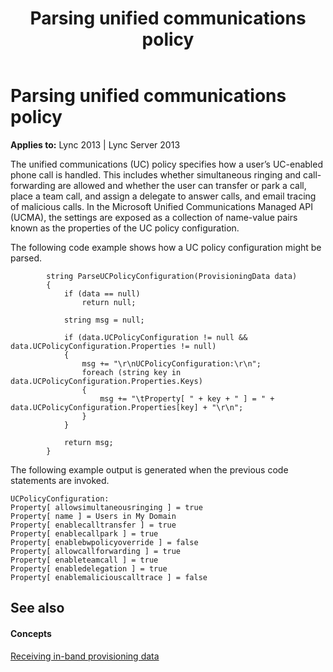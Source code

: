 ﻿---
title: Parsing unified communications policy
TOCTitle: Parsing unified communications policy
ms:assetid: 267ee7d8-64b1-471c-afc4-a54fdf970be7
ms:mtpsurl: https://msdn.microsoft.com/en-us/library/Dn454659(v=office.15)
ms:contentKeyID: 57093268
ms.date: 07/24/2014
mtps_version: v=office.15
---

# Parsing unified communications policy


**Applies to:** Lync 2013 | Lync Server 2013

The unified communications (UC) policy specifies how a user’s UC-enabled phone call is handled. This includes whether simultaneous ringing and call-forwarding are allowed and whether the user can transfer or park a call, place a team call, and assign a delegate to answer calls, and email tracing of malicious calls. In the Microsoft Unified Communications Managed API (UCMA), the settings are exposed as a collection of name-value pairs known as the properties of the UC policy configuration.

The following code example shows how a UC policy configuration might be parsed.

``` 
        string ParseUCPolicyConfiguration(ProvisioningData data)
        {
            if (data == null)
                return null;

            string msg = null;

            if (data.UCPolicyConfiguration != null && data.UCPolicyConfiguration.Properties != null)
            {
                msg += "\r\nUCPolicyConfiguration:\r\n";
                foreach (string key in data.UCPolicyConfiguration.Properties.Keys)
                {
                    msg += "\tProperty[ " + key + " ] = " + data.UCPolicyConfiguration.Properties[key] + "\r\n";
                }
            }

            return msg;
        }
```

The following example output is generated when the previous code statements are invoked.

    UCPolicyConfiguration:
    Property[ allowsimultaneousringing ] = true
    Property[ name ] = Users in My Domain
    Property[ enablecalltransfer ] = true
    Property[ enablecallpark ] = true
    Property[ enablebwpolicyoverride ] = false
    Property[ allowcallforwarding ] = true
    Property[ enableteamcall ] = true
    Property[ enabledelegation ] = true
    Property[ enablemaliciouscalltrace ] = false

## See also

#### Concepts

[Receiving in-band provisioning data](receiving-in-band-provisioning-data.md)

